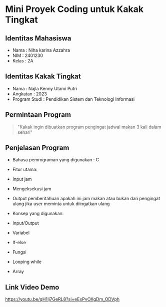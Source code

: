 # Mini Proyek Coding untuk Kakak Tingkat

## Identitas Mahasiswa
- Nama    : Niha karina Azzahra
- NIM     : 2401230
- Kelas   : 2A

## Identitas Kakak Tingkat
- Nama           : Najla Kenny Utami Putri
- Angkatan       : 2023
- Program Studi  : Pendidikan Sistem dan Teknologi Informasi

## Permintaan Program
> "Kakak ingin dibuatkan program pengingat jadwal makan 3 kali dalam sehari"

## Penjelasan Program
- Bahasa pemrograman yang digunakan : C
- Fitur utama:
- Input jam
- Mengeksekusi jam
- Output pemberitahuan apakah ini jam makan atau bukan dan pengingat ulang jika user meminta untuk diingatkan ulang

- Konsep yang digunakan:
- Input/Output
- Variabel
- If-else
- Fungsi
- Looping while
- Array

## Link Video Demo
https://youtu.be/qH1Ij7GeRL8?si=eExPvOXgDm_ODVph


